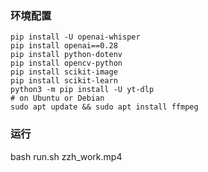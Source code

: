 ### 环境配置
```shell
pip install -U openai-whisper
pip install openai==0.28
pip install python-dotenv
pip install opencv-python 
pip install scikit-image
pip install scikit-learn
python3 -m pip install -U yt-dlp 
# on Ubuntu or Debian
sudo apt update && sudo apt install ffmpeg
```

### 运行
bash run.sh zzh_work.mp4
